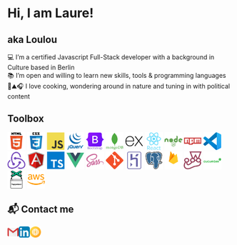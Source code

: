# Hi, I am Laure!
## aka Loulou

💻 I’m a certified Javascript Full-Stack developer with a background in Culture based in Berlin
<br>
📚 I’m open and willing to learn new skills, tools & programming languages
<br>
🍳⛰️🎧 I love cooking, wondering around in nature and tuning in with political content

## Toolbox

<img src="https://github.com/devicons/devicon/blob/master/icons/html5/html5-original-wordmark.svg" width="40" height="40"/> <img src="https://github.com/devicons/devicon/blob/master/icons/css3/css3-original-wordmark.svg" width="40" height="40" /> <img src="https://github.com/devicons/devicon/blob/master/icons/javascript/javascript-original.svg" width="40" height="40" /> <img src="https://github.com/devicons/devicon/blob/master/icons/jquery/jquery-plain-wordmark.svg" width="40" height="40" /> <img src="https://github.com/devicons/devicon/blob/master/icons/bootstrap/bootstrap-original-wordmark.svg" width="40" height="40" /> <img src="https://github.com/devicons/devicon/blob/master/icons/mongodb/mongodb-plain-wordmark.svg" width="40" height="40" /> <img src="https://github.com/devicons/devicon/blob/master/icons/express/express-original.svg" width="40" height="40" /> <img src="https://github.com/devicons/devicon/blob/master/icons/react/react-original-wordmark.svg" width="40" height="40" /> <img src="https://github.com/devicons/devicon/blob/master/icons/nodejs/nodejs-plain-wordmark.svg" width="40" height="40" /> <img src="https://github.com/devicons/devicon/blob/master/icons/npm/npm-original-wordmark.svg" width="40" height="40" /> <img src="https://github.com/devicons/devicon/blob/master/icons/vscode/vscode-original.svg" width="40" height="40" /> <img src="https://github.com/devicons/devicon/blob/master/icons/redux/redux-original.svg" width="40" height="40" /> <img src="https://github.com/devicons/devicon/blob/master/icons/angularjs/angularjs-original.svg" width="40" height="40" /> <img src="https://github.com/devicons/devicon/blob/master/icons/typescript/typescript-plain.svg" width="40" height="40" /> <img src="https://github.com/devicons/devicon/blob/master/icons/vuejs/vuejs-original.svg" width="40" height="40" /> <img src="https://github.com/devicons/devicon/blob/master/icons/sass/sass-original.svg" width="40" height="40" /> <img src="https://github.com/devicons/devicon/blob/master/icons/git/git-original.svg" width="40" height="40" /> <img src="https://github.com/devicons/devicon/blob/master/icons/heroku/heroku-original.svg" width="40" height="40" /> <img src="https://github.com/devicons/devicon/blob/master/icons/postgresql/postgresql-original.svg" width="40" height="40" /> <img src="https://github.com/devicons/devicon/blob/master/icons/firebase/firebase-original-wordmark.svg" width="40" height="40" /> <img src="https://github.com/devicons/devicon/blob/master/icons/jest/jest-plain.svg" width="40" height="40" /> <img src="https://github.com/devicons/devicon/blob/master/icons/cucumber/cucumber-plain-wordmark.svg" width="40" height="40" /> <img src="https://github.com/devicons/devicon/blob/master/icons/puppeteer/puppeteer-original.svg" width="40" height="40" /> <img src="https://github.com/devicons/devicon/blob/master/icons/amazonwebservices/amazonwebservices-plain-wordmark.svg" width="40" height="40" /> 

## 📬 Contact me

[<img align="left" alt="send me an email" width="25px" src="gmail.svg" />](mailto:laure.lincker@gmail.com@gmail.com)
[<img align="left" alt="linkedin profile" width="25px" src="linkedin.svg" />](https://www.linkedin.com/in/laure-lincker/)
[<img align="left" alt="portfolio" width="25px" src="internet.png" />](https://louloulinck.github.io/portfolio-site-careerfoundry/index.html#home-page)
